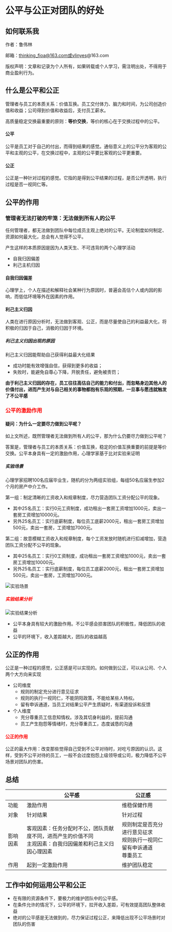 # 公平与公正对团队的好处

## 如何联系我

作者：鲁伟林

邮箱：thinking_fioa@163.com或vlinyes@163.com

版权声明：文章和记录为个人所有，如果转载或个人学习，需注明出处，不得用于商业盈利行为。

## 什么是公平和公正

管理者与员工的本质关系：价值互换。员工交付体力、脑力和时间，为公司创造价值和收益；公司得到价值和收益后，支付员工薪水。

高质量稳定交换最重要的原则：**等价交换**，等价的核心在于交换过程中的公平。

#### 公平

公平是员工对于自己的付出，而得到结果的感觉。通俗意义上的公平分为客观的公平和主观的公平，在交换过程中，主观的公平要比客观的公平更重要。

#### 公正

公正是一种针对过程的感觉。它指的是得到公平结果的过程，是否公开透明，执行过程是否一视同仁等。

## 公平的作用

### 管理者无法打破的牢笼：无法做到所有人的公平

任何管理者，都无法做到团队中每位成员主观上绝对的公平。无论制度如何制定、资源如何最大化，总会有人觉得不公平。

产生这样的本质原因是因为人类天生、不可违背的两个心理学活动

- 自我归因偏差
- 利己主机归因

#### 自我归因偏差

心理学上，个人在描述和解释社会某种行为原因时，普遍会高估个人或内因的影响，而低估环境等外在因素的作用。

#### 利己主义归因

人类在进行原因分析时，无法做到客观、公正，而是尽量使自己的利益最大化，将积极的归因于自己，消极的归因于环境。

##### 利己主义归因出现的原因

利己主义归因能帮助自己获得利益最大化结果

- 成功时能有效增强自信，获得到更多的收益；
- 失败时，能避免自尊心下降，开脱责任，避免被责罚；

**由于利己主义归因的存在，员工往往高估自己的能力和付出，而忽略身边其他人的价值付出，进而产生对与自己相关的事物都抱有乐观的预期，一旦事与愿违就触发了不公平感**

### <font color="red">公平的激励作用</font>

#### 疑问：为什么一定要尽力做到公平呢？

如上文所述，既然管理者无法做到所有人的公平，那为什么仍要尽力做到公平呢？

答案是，管理者与员工的本质关系：价值互换，稳定的价值互换重要的前提是等价交换。公平本身具有一定的激励作用，心理学家基于比对实验来证明

##### 实验场景

心理学家招聘100名应届毕业生，随机的分为两组实验组，每组50名应届生参加2个月的房产中介工作。

第一组：制定清晰的工资收入和规章制度，尽力营造团队工资分配公平的现象。

- 其中25名员工：实行0元工资制度，成功租出一套房工资增加1000元，卖出一套房工资增加10000元。
- 另外25名员工：实行底薪制度，每位员工底薪2000元，租出一套房工资增加500元，卖出一套房，工资增加7000元。

第二组：故意模糊工资收入和规章制度，每个工资发放时随机进行扣减增加，营造团队工资分配不公平的现象。

- 其中25名员工：实行0工资制度，成功租出一套房工资增加1000元，卖出一套房工资增加10000元。
- 另外25名员工：实行底薪制度，每位员工底薪2000元，租出一套房工资增加500元，卖出一套房，工资增加7000元。

![实验场景](/Users/thinking/Documents/ReadingSummary/thinking/study/pics/公平与公正对团队的影响/实验场景.png)

##### <font color="red">实验结果分析</font>

![实验结果分析](/Users/thinking/Documents/ReadingSummary/thinking/study/pics/公平与公正对团队的影响/实验结果分析.png)

- 公平本身具有较大的激励作用。不公平感会损害团队的积极性，降低团队的收益
- 公平的环境下，收入差距越大，团队的收益越高

## 公正的作用

公正是一种过程的感觉，公正感是可以实现的。如何做到公正，可以从公司、个人两个大方向来实现

- 公司维度
  - 规则的制定充分进行意见征求
  - 规则的执行一视同仁，不能阴阳政策，不能给某些人特权。
  - 留有申诉通道，当员工对结果公平产生质疑时，有渠道投诉和反馈
- 个人维度
  - 充分尊重员工信息知情权。涉及其切身利益的，提前沟通
  - 员工产生抱怨等情绪时，充分尊重员工，态度诚恳的沟通

#### <font color="red">公正的作用</font>

公正的最大作用：改变那些觉得自己受到不公平对待时，对吃亏原因的认识。这样，受到不公平对待的员工，一般不会过度抱怨上级领导或公司，极力降低不公平场景对团队的伤害。

## 总结

|          | 公平感                                                       | 公正感                                                       |
| -------- | ------------------------------------------------------------ | ------------------------------------------------------------ |
| 功能     | 激励作用                                                     | 维稳保健作用                                                 |
| 对象     | 针对结果                                                     | 针对过程                                                     |
| 影响因素 | 客观因素：任务分配时不公，团队贡献度不同，进而产生的价值不同<br>主观因素：自我归因偏差和利己主义归因心理因素 | 规则制定是否充分进行意见征求<br>规则执行一视同仁<br>留有申诉通道<br>尊重员工 |
| 作用     | 起到一定激励作用                                             | 维护团队稳定                                                 |


## 工作中如何运用公平和公正

- 在有限的资源条件下，要极力的维护团队中的公平感。
- 在条件允许的情况下，公平的环境下，拉开收入差距，可有效提高团队整体收益
- 绝对的公平感是无法做到的，尽力保证过程公正，来降低出现不公平场景时对团队的伤害